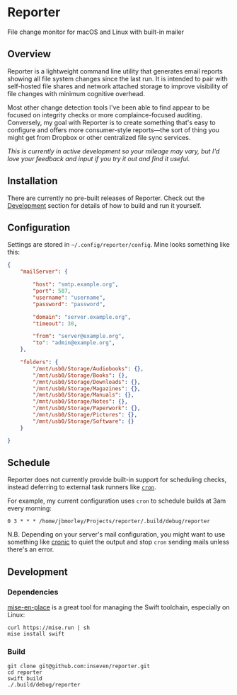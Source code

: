 # Reporter

File change monitor for macOS and Linux with built-in mailer

## Overview

Reporter is a lightweight command line utility that generates email reports showing all file system changes since the last run. It is intended to pair with self-hosted file shares and network attached storage to improve visibility of file changes with minimum cognitive overhead.

Most other change detection tools I've been able to find appear to be focused on integrity checks or more complaince-focused auditing. Conversely, my goal with Reporter is to create something that's easy to configure and offers more consumer-style reports—the sort of thing you might get from Dropbox or other centralized file sync services.

_This is currently in active development so your mileage may vary, but I'd love your feedback and input if you try it out and find it useful._

## Installation

There are currently no pre-built releases of Reporter. Check out the [Development](#development) section for details of how to build and run it yourself.

## Configuration

Settings are stored in `~/.config/reporter/config`. Mine looks something like this:

```json
{
    "mailServer": {

        "host": "smtp.example.org",
        "port": 587,
        "username": "username",
        "password": "password",

        "domain": "server.example.org",
        "timeout": 30,

        "from": "server@example.org",
        "to": "admin@example.org",
    },

    "folders": {
        "/mnt/usb0/Storage/Audiobooks": {},
        "/mnt/usb0/Storage/Books": {},
        "/mnt/usb0/Storage/Downloads": {},
        "/mnt/usb0/Storage/Magazines": {},
        "/mnt/usb0/Storage/Manuals": {},
        "/mnt/usb0/Storage/Notes": {},
        "/mnt/usb0/Storage/Paperwork": {},
        "/mnt/usb0/Storage/Pictures": {},
        "/mnt/usb0/Storage/Software": {}
    }

}
```

## Schedule

Reporter does not currently provide built-in support for scheduling checks, instead deferring to external task runners like [`cron`](https://en.wikipedia.org/wiki/Cron).

For example, my current configuration uses `cron` to schedule builds at 3am every morning:

```plaintext
0 3 * * * /home/jbmorley/Projects/reporter/.build/debug/reporter
```

N.B. Depending on your server's mail configuration, you might want to use something like [cronic](https://habilis.net/cronic/) to quiet the output and stop `cron` sending mails unless there's an error.


## Development

### Dependencies

[mise-en-place](https://mise.jdx.dev) is a great tool for managing the Swift toolchain, especially on Linux:

```shell
curl https://mise.run | sh
mise install swift
```

### Build

```shell
git clone git@github.com:inseven/reporter.git
cd reporter
swift build
./.build/debug/reporter
```

